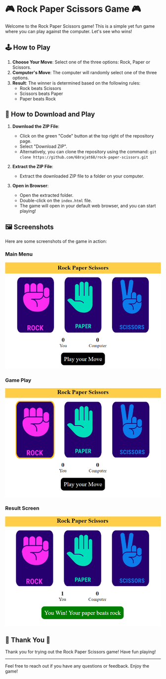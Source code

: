 # 🎮 Rock Paper Scissors Game 🎮

Welcome to the Rock Paper Scissors game! This is a simple yet fun game where you can play against the computer. Let's see who wins!

## 🕹️ How to Play

1. **Choose Your Move**: Select one of the three options: Rock, Paper or Scissors.
2. **Computer's Move**: The computer will randomly select one of the three options.
3. **Result**: The winner is determined based on the following rules:
   - Rock beats Scissors
   - Scissors beats Paper
   - Paper beats Rock

## 💾 How to Download and Play

1. **Download the ZIP File**:
   - Click on the green "Code" button at the top right of the repository page.
   - Select "Download ZIP".
   - Alternatively, you can clone the repository using the command: `git clone https://github.com/68rajat68/rock-paper-scissors.git`

2. **Extract the ZIP File**:
   - Extract the downloaded ZIP file to a folder on your computer.

3. **Open in Browser**:
   - Open the extracted folder.
   - Double-click on the `index.html` file.
   - The game will open in your default web browser, and you can start playing!

## 🖼️ Screenshots

Here are some screenshots of the game in action:

### Main Menu
![Main Menu](image_01.png)

### Game Play
![Game Play](image_02.png)

### Result Screen
![Result Screen](image_03.png)

## 🙏 Thank You 🙏

Thank you for trying out the Rock Paper Scissors game! Have fun playing!

---

Feel free to reach out if you have any questions or feedback. Enjoy the game!

